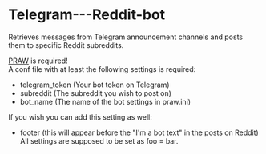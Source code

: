 # Telegram---Reddit-bot
Retrieves messages from Telegram announcement channels and posts them to specific Reddit subreddits.


[PRAW](https://github.com/praw-dev/praw) is required!  
A conf file with at least the following settings is required:
- telegram_token (Your bot token on Telegram)
- subreddit (The subreddit you wish to post on)
- bot_name (The name of the bot settings in praw.ini)  

If you wish you can add this setting as well:
- footer (this will appear before the "I'm a bot text" in the posts on Reddit)
All settings are supposed to be set as foo = bar.
